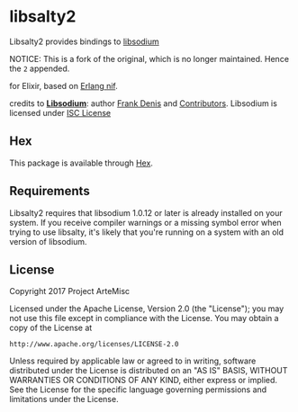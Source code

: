 # libsalty2

Libsalty2 provides bindings to [libsodium](https://github.com/jedisct1/libsodium)

NOTICE: This is a fork of the original, which is no longer maintained. Hence the `2` appended.

for Elixir, based on [Erlang nif](http://erlang.org/doc/man/erl_nif.html).

credits to [**Libsodium**](https://github.com/jedisct1/libsodium): author [Frank Denis](https://github.com/jedisct1)
and [Contributors](https://github.com/jedisct1/libsodium/graphs/contributors).
Libsodium is licensed under [ISC License](https://github.com/jedisct1/libsodium/blob/master/LICENSE)

## Hex

This package is available through [Hex](https://hex.pm/packages/libsalty2).

## Requirements

Libsalty2 requires that libsodium 1.0.12 or later is already installed on your
system. If you receive compiler warnings or a missing symbol error when trying
to use libsalty, it's likely that you're running on a system with an old version
of libsodium.

## License

Copyright 2017 Project ArteMisc

Licensed under the Apache License, Version 2.0 (the "License");
you may not use this file except in compliance with the License.
You may obtain a copy of the License at

    http://www.apache.org/licenses/LICENSE-2.0

Unless required by applicable law or agreed to in writing, software
distributed under the License is distributed on an "AS IS" BASIS,
WITHOUT WARRANTIES OR CONDITIONS OF ANY KIND, either express or implied.
See the License for the specific language governing permissions and
limitations under the License.
